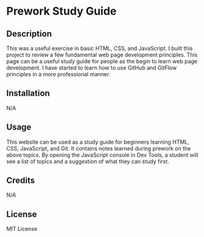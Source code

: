 # Prework Study Guide

## Description

This was a useful exercise in basic HTML, CSS, and JavaScript. I built this project to review a few fundamental web page development principles. This page can be a useful study guide for people as the begin to learn web page development. I have started to learn how to use GitHub and GitFlow principles in a more professional manner.


## Installation

N/A

## Usage

This website can be used as a study guide for beginners learning HTML, CSS, JavaScript, and Git. It contains notes learned during prework on the above topics. By opening the JavaScript console in Dev Tools, a student will see a list of topics and a suggestion of what they can study first.

## Credits

N/A

## License

MIT License